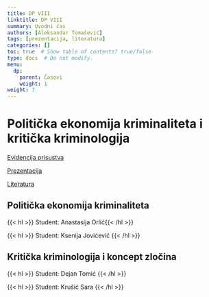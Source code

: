 ```yaml
---
title: DP VIII
linktitle: DP VIII
summary: Uvodni čas
authors: [Aleksandar Tomašević]
tags: [prezentacija, literatura]
categories: []
toc: true  # Show table of contents? true/false
type: docs  # Do not modify.
menu:
  dp:
    parent: Časovi
    weight: 1
weight: 7
---
```

#  Politička ekonomija kriminaliteta i kritička kriminologija

[Evidencija prisustva](https://forms.gle/nrYLHYuVGPUBxoFv6)

[Prezentacija](/files/dp-08.pdf)

[Literatura](/files/dp-l-08.pdf)



## Politička ekonomija kriminaliteta

{{< hl >}} Student: Anastasija Orlić{{< /hl >}}

{{< hl >}} Student: Ksenija Jovićević {{< /hl >}}

## Kritička kriminologija i koncept zločina

{{< hl >}} Student: Dejan Tomić {{< /hl >}}

{{< hl >}} Student: Krušić Sara {{< /hl >}}
